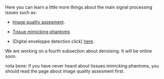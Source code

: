 Here you can learn a little more things about the main signal processing issues such as:

* [Image quality assesment](/references/sigproc/IMGQ_metrics.md).

* [Tissue mimicking phantoms](/references/sigproc/phantoms.md)

* [Digital enveloppe detection click] [here](/references/sigproc/enveloppe_extraction.md).

We are working on a fourth subsection about denoising. It will be online soon.

nota bene: if you have never heard about tissues mimicking phantoms, you should read the page about image quality assesment first.
